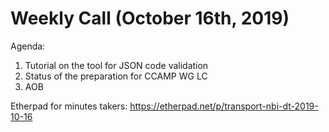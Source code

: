 # Weekly Call (October 16th, 2019)

Agenda:

1) Tutorial on the tool for JSON code validation
2) Status of the preparation for CCAMP WG LC
3) AOB

Etherpad for minutes takers: https://etherpad.net/p/transport-nbi-dt-2019-10-16
